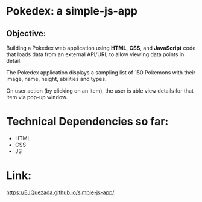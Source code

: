 # Pokedex: a simple-js-app

## Objective: 
  Building a Pokedex web application using **HTML**, **CSS**, and **JavaScript** code that loads data from an external API/URL to allow viewing data points in detail.
  
  The Pokedex application displays a sampling list of 150 Pokemons with their image, name, height, abilities and types.
  
  On user action (by clicking on an item), the user is able view details for that item via pop-up window.

# Technical Dependencies so far:
  * HTML
  * CSS
  * JS
  
# Link: 
https://EJQuezada.github.io/simple-js-app/
